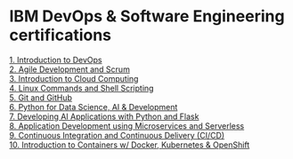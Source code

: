 <h1>IBM DevOps & Software Engineering certifications</h1>
<a href="https://coursera.org/share/bc77d79a69417c76073b671cf8e3ccbb">1. Introduction to DevOps</a><br>
<a href="https://coursera.org/share/9d937cf3439316e594f534440697425e">2. Agile Development and Scrum</a><br>
<a href="https://coursera.org/share/fac70d99ae62cc662084790b2ca2cfde">3. Introduction to Cloud Computing</a><br>
<a href="https://www.coursera.org/account/accomplishments/certificate/MTT5WG24VKSY">4. Linux Commands and Shell Scripting</a><br>
<a href="https://coursera.org/share/a53dc384852545777bf1e0408ffb94cd">5. Git and GitHub</a><br>
<a href="https://coursera.org/share/7ae4cbb6fa7d96e7db488175ae675ecf">6. Python for Data Science, AI & Development</a><br>
<a href="https://coursera.org/share/dcea64ea9eac4f58d714e38663f475eb">7. Developing AI Applications with Python and Flask</a><br>
<a href="https://coursera.org/share/fccf8ea9ac50001d5587b83d632ee4fa">8. Application Development using Microservices and Serverless</a><br>
<a href="https://coursera.org/share/dd7aa53e49868799e40174b9e83bcc35">9. Continuous Integration and Continuous Delivery (CI/CD)</a><br>
<a href="https://coursera.org/share/445d583efed7dbe9fd2f677b26080924">10. Introduction to Containers w/ Docker, Kubernetes & OpenShift</a><br>

